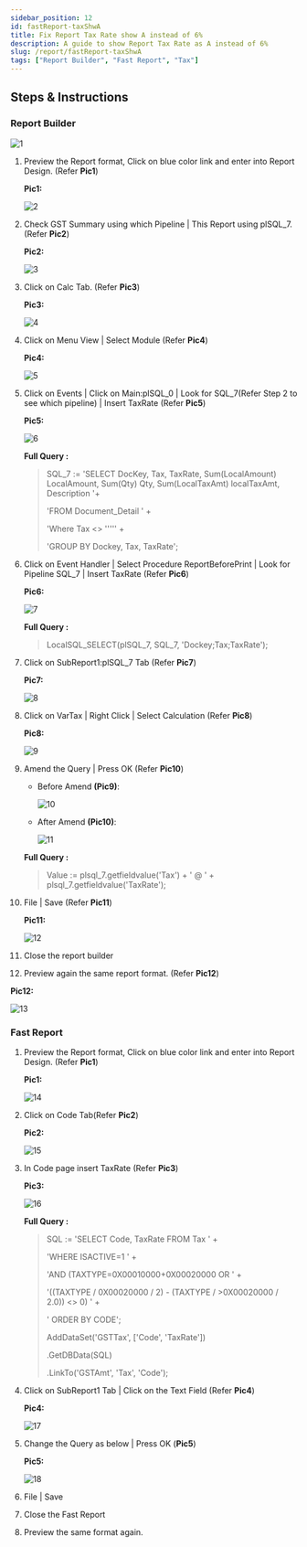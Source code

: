 ```yaml
---
sidebar_position: 12
id: fastReport-taxShwA
title: Fix Report Tax Rate show A instead of 6%
description: A guide to show Report Tax Rate as A instead of 6%
slug: /report/fastReport-taxShwA
tags: ["Report Builder", "Fast Report", "Tax"]
---
```


## Steps & Instructions

### Report Builder

![1](/img/report/fastReport-taxShwA/1.png)

1. Preview the Report format, Click on blue color link and enter into Report Design. (Refer **Pic1**)

   **Pic1:**

   ![2](/img/report/fastReport-taxShwA/2.png)

2. Check GST Summary using which Pipeline | This Report using plSQL_7. (Refer **Pic2**)

   **Pic2:**

   ![3](/img/report/fastReport-taxShwA/3.png)

3. Click on Calc Tab. (Refer **Pic3**)

   **Pic3:**

   ![4](/img/report/fastReport-taxShwA/4.png)

4. Click on Menu View | Select Module (Refer **Pic4**)

   **Pic4:**

   ![5](/img/report/fastReport-taxShwA/5.png)

5. Click on Events | Click on Main:plSQL_0 | Look for SQL_7(Refer Step 2 to see which pipeline) | Insert TaxRate (Refer **Pic5**)

   **Pic5:**

   ![6](/img/report/fastReport-taxShwA/6.png)

   **Full Query :**

   >SQL_7 := 'SELECT DocKey, Tax, TaxRate, Sum(LocalAmount) LocalAmount, Sum(Qty) Qty, Sum(LocalTaxAmt) localTaxAmt, Description '+
   >
   > 'FROM Document_Detail ' +
   >
   >'Where Tax &lt;> ''''' +
   >
   >'GROUP BY Dockey, Tax, TaxRate';

6. Click on Event Handler | Select Procedure ReportBeforePrint | Look for Pipeline SQL_7 | Insert TaxRate (Refer **Pic6**)

   **Pic6:**

   ![7](/img/report/fastReport-taxShwA/7.png)

   **Full Query :**

   >LocalSQL_SELECT(plSQL_7, SQL_7, 'Dockey;Tax;TaxRate');

7. Click on SubReport1:plSQL_7 Tab (Refer **Pic7**)

   **Pic7:**

   ![8](/img/report/fastReport-taxShwA/8.png)

8. Click on VarTax | Right Click | Select Calculation (Refer **Pic8**)

   **Pic8:**

   ![9](/img/report/fastReport-taxShwA/9.png)

9. Amend the Query | Press OK (Refer **Pic10**)

   - Before Amend **(Pic9)**:

      ![10](/img/report/fastReport-taxShwA/10.png)

   - After Amend **(Pic10)**:

      ![11](/img/report/fastReport-taxShwA/11.png)

   **Full Query :**

   >Value := plsql_7.getfieldvalue('Tax') + ' @ ' + plsql_7.getfieldvalue('TaxRate');

10. File | Save (Refer **Pic11**)

      **Pic11:**

      ![12](/img/report/fastReport-taxShwA/12.png)

11. Close the report builder

12. Preview again the same report format. (Refer **Pic12**)

   **Pic12:**

   ![13](/img/report/fastReport-taxShwA/13.png)

### Fast Report

1. Preview the Report format, Click on blue color link and enter into Report Design. (Refer **Pic1**)

   **Pic1:**

   ![14](/img/report/fastReport-taxShwA/14.png)

2. Click on Code Tab(Refer **Pic2**)

   **Pic2:**

   ![15](/img/report/fastReport-taxShwA/15.png)

3. In Code page insert TaxRate (Refer **Pic3**)

   **Pic3:**

   ![16](/img/report/fastReport-taxShwA/16.png)

   **Full Query :**
   >SQL := 'SELECT Code, TaxRate FROM Tax ' +
   >
   >'WHERE ISACTIVE=1 ' +
   >
   >'AND (TAXTYPE=0X00010000+0X00020000 OR ' +
   >
   >'((TAXTYPE / 0X00020000 / 2) - (TAXTYPE / >0X00020000 / 2.0)) &lt;> 0) ' +
   >
   >' ORDER BY CODE';
   >
   >AddDataSet('GSTTax', ['Code', 'TaxRate'])
   >
   >.GetDBData(SQL)
   >
   >.LinkTo('GSTAmt', 'Tax', 'Code');

4. Click on SubReport1 Tab | Click on the Text Field (Refer **Pic4**)

   **Pic4:**

   ![17](/img/report/fastReport-taxShwA/17.png)

5. Change the Query as below | Press OK (**Pic5**)

   **Pic5:**

   ![18](/img/report/fastReport-taxShwA/18.png)

6. File | Save

7. Close the Fast Report

8. Preview the same format again.
